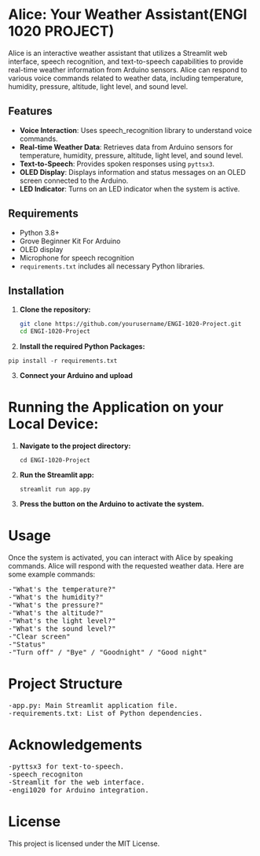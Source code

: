 # Alice: Your Weather Assistant(ENGI 1020 PROJECT)

Alice is an interactive weather assistant that utilizes a Streamlit web interface, speech recognition, and text-to-speech capabilities to provide real-time weather information from Arduino sensors. Alice can respond to various voice commands related to weather data, including temperature, humidity, pressure, altitude, light level, and sound level.

## Features

- **Voice Interaction**: Uses speech_recognition library to understand voice commands.
- **Real-time Weather Data**: Retrieves data from Arduino sensors for temperature, humidity, pressure, altitude, light level, and sound level.
- **Text-to-Speech**: Provides spoken responses using `pyttsx3`.
- **OLED Display**: Displays information and status messages on an OLED screen connected to the Arduino.
- **LED Indicator**: Turns on an LED indicator when the system is active.

## Requirements

- Python 3.8+
- Grove Beginner Kit For Arduino
- OLED display
- Microphone for speech recognition
- `requirements.txt` includes all necessary Python libraries.

## Installation

1. **Clone the repository:**

   ```sh
   git clone https://github.com/yourusername/ENGI-1020-Project.git
   cd ENGI-1020-Project

2. **Install the required Python Packages:**

  <pre><code>pip install -r requirements.txt</code></pre>

3. **Connect your Arduino and upload**


# Running the Application on your Local Device:

1. **Navigate to the project directory:**

   <pre><code>cd ENGI-1020-Project</code></pre>

   
2. **Run the Streamlit app:**
   <pre><code>streamlit run app.py</code></pre>

3. **Press the button on the Arduino to activate the system.**

# Usage
Once the system is activated, you can interact with Alice by speaking commands. Alice will respond with the requested weather data. Here are some example commands:

<pre>
-"What's the temperature?"
-"What's the humidity?"
-"What's the pressure?"
-"What's the altitude?"
-"What's the light level?"
-"What's the sound level?"
-"Clear screen"
-"Status"
-"Turn off" / "Bye" / "Goodnight" / "Good night"</pre>

# Project Structure
<pre>
-app.py: Main Streamlit application file.
-requirements.txt: List of Python dependencies.</pre>

# Acknowledgements
<pre>
-pyttsx3 for text-to-speech.
-speech_recogniton
-Streamlit for the web interface.
-engi1020 for Arduino integration.
</pre>

# License
This project is licensed under the MIT License.

